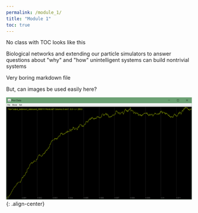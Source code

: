 ```yaml
---
permalink: /module_1/
title: "Module 1"
toc: true
---
```


No class with TOC looks like this

Biological networks and extending our particle simulators to answer questions about "why" and "how" unintelligent systems can build nontrivial systems

Very boring markdown file

But, can images be used easily here? 

![image-center](/assets/images/m1_image1.png){: .align-center}

